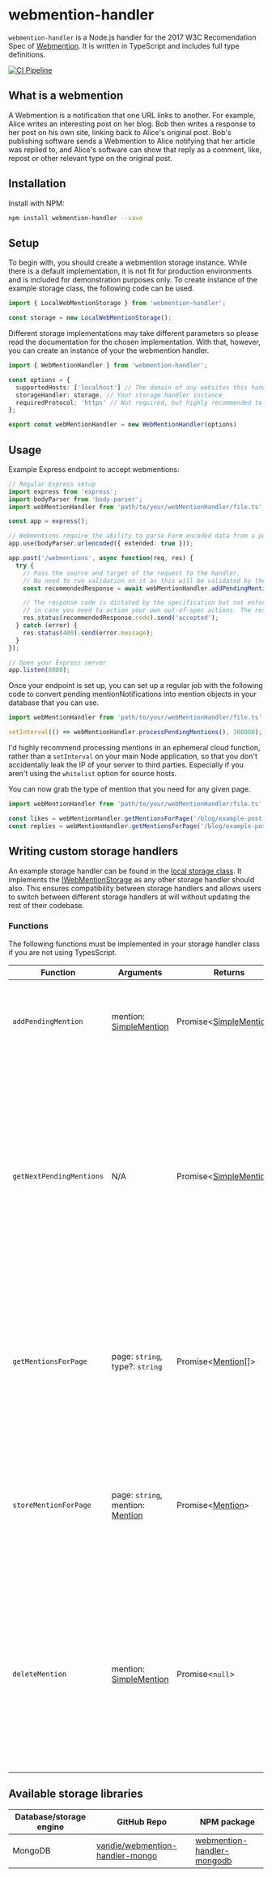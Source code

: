# webmention-handler

`webmention-handler` is a Node.js handler for the 2017 W3C Recomendation Spec of [Webmention](https://www.w3.org/TR/webmention/). It is written in TypeScript and includes full type definitions.

[![CI Pipeline](https://github.com/vandie/webmention-handler/actions/workflows/ci.yml/badge.svg)](https://github.com/vandie/webmention-handler/actions/workflows/ci.yml)

## What is a webmention

A Webmention is a notification that one URL links to another. For example, Alice writes an interesting post on her blog. Bob then writes a response to her post on his own site, linking back to Alice's original post. Bob's publishing software sends a Webmention to Alice notifying that her article was replied to, and Alice's software can show that reply as a comment, like, repost or other relevant type on the original post.

## Installation

Install with NPM:

```bash
npm install webmention-handler --save
```

## Setup

To begin with, you should create a webmention storage instance. While there is a default implementation, it is not fit for production environments and is included for demonstration purposes only. To create instance of the example storage class, the following code can be used. 

```typescript
import { LocalWebMentionStorage } from 'webmention-handler';

const storage = new LocalWebMentionStorage();
```

Different storage implementations may take different parameters so please read the documentation for the chosen implementation. With that, however, you can create an instance of your the webmention handler.

```typescript
import { WebMentionHandler } from 'webmention-handler';

const options = {
  supportedHosts: ['localhost'] // The domain of any websites this handler should support
  storageHandler: storage, // Your storage handler instance
  requiredProtocol: 'https' // Not required, but highly recommended to only allow https mentions
};

export const webMentionHandler = new WebMentionHandler(options)
```

## Usage

Example Express endpoint to accept webmentions:

```typescript
// Regular Express setup
import express from 'express';
import bodyParser from 'body-parser';
import webMentionHandler from 'path/to/your/webMentionHandler/file.ts';

const app = express();

// Webmentions require the ability to parse Form encoded data from a post request.
app.use(bodyParser.urlencoded({ extended: true }));

app.post('/webmentions', async function(req, res) {
  try {
    // Pass the source and target of the request to the handler.
    // No need to run validation on it as this will be validated by the handler.
    const recommendedResponse = await webMentionHandler.addPendingMention(req.body.source, req.body.target);

    // The response code is dictated by the specification but not enforced by the handler
    // in case you need to action your own out-of-spec actions. The response body should be human-readable
    res.status(recommendedResponse.code).send('accepted');
  } catch (error) {
    res.status(400).send(error.message);
  }
});

// Open your Express server
app.listen(8080);
```

Once your endpoint is set up, you can set up a regular job with the following code to convert pending mentionNotifications into mention objects in your database that you can use.

```typescript
import webMentionHandler from 'path/to/your/webMentionHandler/file.ts';

setInterval(() => webMentionHandler.processPendingMentions(), 300000);
```

I'd highly recommend processing mentions in an ephemeral cloud function, rather than a `setInterval` on your main Node application, so that you don't accidentally leak the IP of your server to third parties. Especially if you aren't using the `whitelist` option for source hosts.

You can now grab the type of mention that you need for any given page.

```typescript
import webMentionHandler from 'path/to/your/webMentionHandler/file.ts';

const likes = webMentionHandler.getMentionsForPage('/blog/example-post', 'like');
const replies = webMentionHandler.getMentionsForPage('/blog/example-post', 'reply');
```

## Writing custom storage handlers

An example storage handler can be found in the [local storage class](./src/classes/local-web-mention-storage.class.ts). It implements the [IWebMentionStorage](./src/interfaces/web-mention-storage.interface.ts) as any other storage handler should also. This ensures compatibility between storage handlers and allows users to switch between different storage handlers at will without updating the rest of their codebase.

### Functions

The following functions must be implemented in your storage handler class if you are not using TypesScript.

| Function | Arguments | Returns | Explanation |
| -------- | --------- | ------- | ----------- |
| `addPendingMention` | mention: [SimpleMention](./src/types/simple-mention.type.ts) | Promise<[SimpleMention](./src/types/simple-mention.type.ts)> | Allows the web mention handler to add a new pending mention that needs to be handled |
| `getNextPendingMentions` | N/A | Promise<[SimpleMention](./src/types/simple-mention.type.ts)[]> | Fetches a number of pending mentions to be bulk processed. Any configured limits on the number of pending mentions to fetch should be set in the constructor via an options object rather than passed in to this function directly. |
| `getMentionsForPage` | page: `string`, type?: `string` | Promise<[Mention](./src/types/mention.type.ts)[]> | Gets mentions based on a given target. Has an optional `type` parameter that allows mentions to be filtered on type. eg. Only Comments or Likes` |
| `storeMentionForPage` | page: `string`, mention: [Mention](./src/types/mention.type.ts) | Promise<[Mention](./src/types/mention.type.ts)> | This function will store a mention on the given target. If you need to access the type of the mention, you can find that on the `mention.type` property. |
| `deleteMention` | mention: [SimpleMention](./src/types/simple-mention.type.ts) | Promise<`null`> | This function should delete any processed mentions for a given target from a given source. It should always return `null` and should not error in the event that no mentions are found. |

## Available storage libraries

| Database/storage engine | GitHub Repo | NPM package |
| ----------------------- | ----------- | ----------- |
| MongoDB | [vandie/webmention-handler-mongo](https://github.com/vandie/webmention-handler-mongo) | [webmention-handler-mongodb](https://www.npmjs.com/package/webmention-handler-mongodb) |
